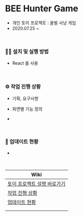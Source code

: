 # BEE Hunter Game

- 개인 토이 프로젝트 : 꿀벌 사냥 게임
- 2020.07.25 ~

<br>

### 🙋‍♂️ 설치 및 실행 방법

- React 를 사용

<br>

### ⚙️ 작업 진행 상황

- 기획, 요구사항
- 화면별 기능 정의

-

<br>

### 📌 업데이트 현황

-

<br>

| Wiki                                                                            |
| ------------------------------------------------------------------------------- |
| [토이 프로젝트 설명 바로가기](https://github.com/baekCode/BEEHunterGame/wiki)   |
| [작업 진행 상황](https://github.com/baekCode/BEEHunterGame/wiki/작업-진행-상황) |
| [업데이트 현황](https://github.com/baekCode/BEEHunterGame/wiki/업데이트-현황)   |
|                                                                                 |
|                                                                                 |
